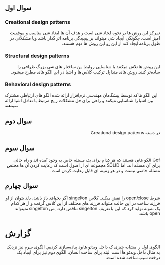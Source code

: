 ## سوال اول
### Creational design patterns
<div dir="rtl">
تمرکز این روش ها بر نحوه ایجاد شی است و هدف آن ها ایجاد شی مناسب و موفقیت آمیز است. چگونگی ایجاد شی میتواند بر پیچیدگی برنامه اثر گذار باشد ویا مشکلاتی در طول برنامه ایجاد کند از این رو این روش ها مهم هستند.
</div>

### Structural design patterns 
<div dir="rtl">
این روش ها تلاش میکنند با شناسایی روابط بین ساختار های شی بزرگ طراحی را ساده‌تر کنند.
روش های متداول ترکیب کلاس ها و اشیا در این الگو های مطرح میشود.
</div>

### Behavioral design patterns 
این الگو ها که توسط پیشگامان مهندسی نرم‌افزار ارائه شده الگو های ارتباطی مشترک بین اشیا را شناسایی میکنند و راهی برای حل مشکلات رایج مرتبط با تعامل اشیا ارائه میدهند.
##  سوال دوم
<div dir="rtl">
در دسته Creational design patterns
</div>

## سوال سوم
<div dir="rtl">
Gof
الگو هایی هستند که هر کدام برای یک مسئله خاص به وجود آمده اند و راه حالی برای آن مسئله اند. اما SOLID مجموعه ای از اصول است که رعایت کردن آن ها مختص مسئله خاصی نیست و در هر زمینه ای قابل رعایت کردن است.
</div>

## سوال چهارم
<div dir="rtl">
شرط
open/close
را نقض میکند.
کلاس
singelton
اگر بخواهد باز باشد، باید بتوان از او فرزند ساخت
در این حالت میتواند فرزند های مختلف از این کلاس گرفت و از هر کدام یک نمونه تولید کرد که این با تعریف
singelton تناقض دارد.
پس
singelton
نمیتواند
open باشد.
</div>

# گزارش
<div dir="rtl">
الگوی اول را مشابه چیزی که داخل ویدئو هابود پیاده‌سازی کردیم.
الگوی سوم نیز نزدیک به مثال داخل ویدئو ها است البته برای ساخت انسان.
الگوی دوم نیز برای ایجاد یک درخت سیب ساخته شده است.
</div>